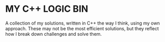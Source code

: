 ﻿# MY C++ LOGIC BIN
A collection of my solutions, written in C++ the way I think, using my own approach. These may not be the most efficient solutions, but they reflect how I break down challenges and solve them.
